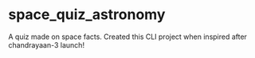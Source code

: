# space_quiz_astronomy
A quiz made on space facts. Created this CLI project when inspired after chandrayaan-3 launch!